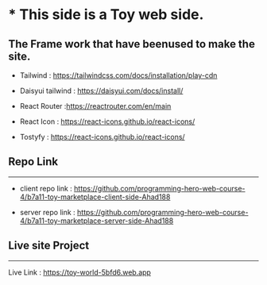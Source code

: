 # * This side is a Toy web side.

## The Frame work that have beenused to make the site.
- Tailwind : https://tailwindcss.com/docs/installation/play-cdn
- Daisyui tailwind : https://daisyui.com/docs/install/

- React Router :https://reactrouter.com/en/main

- React Icon : https://react-icons.github.io/react-icons/
- Tostyfy : https://react-icons.github.io/react-icons/

## Repo Link 
---
- client repo link :  https://github.com/programming-hero-web-course-4/b7a11-toy-marketplace-client-side-Ahad188

- server repo link : https://github.com/programming-hero-web-course-4/b7a11-toy-marketplace-server-side-Ahad188

 
## Live site Project
---
Live Link : https://toy-world-5bfd6.web.app
